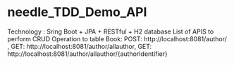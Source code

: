 # needle_TDD_Demo_API
Technology : Sring Boot + JPA + RESTful + H2 database
List of APIS to perform CRUD Operation to table Book:  POST: http://localhost:8081/author/  ,  GET:   http://localhost:8081/author/allauthor,                                   GET:   http://localhost:8081/author/allauthor/{authorIdentifier}

